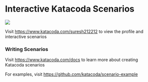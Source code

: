 # Interactive Katacoda Scenarios

[![](http://shields.katacoda.com/katacoda/suresh212212/count.svg)](https://www.katacoda.com/suresh212212 "Get your profile on Katacoda.com")

Visit https://www.katacoda.com/suresh212212 to view the profile and interactive scenarios

### Writing Scenarios
Visit https://www.katacoda.com/docs to learn more about creating Katacoda scenarios

For examples, visit https://github.com/katacoda/scenario-example
